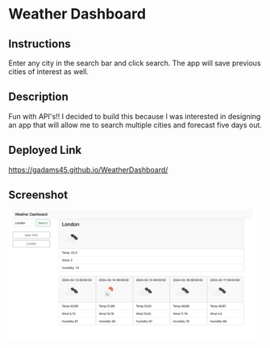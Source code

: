 # Weather Dashboard

## Instructions

Enter any city in the search bar and click search.  The app will save previous cities of interest as well.


## Description
Fun with API's!!  I decided to build this because I was interested in designing an app that will allow me to search multiple cities and forecast five days out.


## Deployed Link
https://gadams45.github.io/WeatherDashboard/

## Screenshot
![screenshot 1](./screenshot.png)